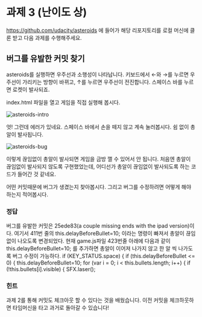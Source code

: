 ﻿# 과제 3 (난이도 상)

https://github.com/udacity/asteroids 에 들어가 해당 리포지토리를 로컬 머신에 클론 받고 다음 과제를 수행해주세요.

## 버그를 유발한 커밋 찾기

asteroids를 실행하면 우주선과 소행성이 나타납니다. 키보드에서 ←와 →를 누르면 우주선이 가리키는 방향이 바뀌고, ↑를 누르면 우주선이 전진합니다. 스페이스 바를 누르면 로켓이 발사되죠. 

index.html 파일을 열고 게임을 직접 실행해 봅시다.

![asteroids-intro](../resources/asteroids-intro.png)

엇! 그런데 에러가 있네요. 스페이스 바에서 손을 떼지 않고 계속 눌러봅시다. 쉼 없이 총알이 발사됩니다. 

![asteroids-bug](../resources/asteroids-bug.png)

이렇게 끊임없이 총알이 발사되면 게임을 금방 깰 수 있어서 안 됩니다. 처음엔 총알이 끊임없이 발사되지 않도록 구현했었는데, 어디선가 총알이 끊임없이 발사되도록 하는 코드가 들어간 것 같네요.

어떤 커밋때문에 버그가 생겼는지 찾아봅시다. 그리고 버그를 수정하려면 어떻게 해야 하는지 적어봅시다.

### 정답

버그를 유발한 커밋은 25ede83(a couple missing ends with the ipad version)이다.
여기서 411번 줄의 this.delayBeforeBullet=10; 이라는 명령이 빠져서 총알이 끊임없이 나오도록 변경되었다.
현재 game.js파일 423번줄 아래에 다음과 같이 this.delayBeforeBullet=10; 를 추가하면 총알이 이어져 나가지 않고 한 알 씩 나가도록 버그 수정이 가능하다.
if (KEY_STATUS.space) {
if (this.delayBeforeBullet <= 0) {
	this.delayBeforeBullet=10;
        for (var i = 0; i < this.bullets.length; i++) {
          if (!this.bullets[i].visible) {
            SFX.laser();

### 힌트

과제 2를 통해 커밋도 체크아웃 할 수 있다는 것을 배웠습니다. 이전 커밋을 체크하웃하면 타임머신을 타고 과거로 돌아갈 수 있습니다!
